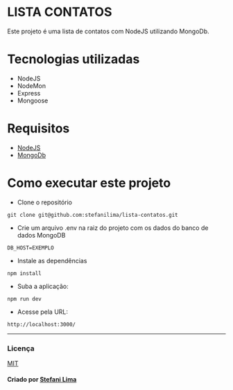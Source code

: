 # LISTA CONTATOS
Este projeto é uma lista de contatos com NodeJS utilizando MongoDb.

# Tecnologias utilizadas
- NodeJS
- NodeMon
- Express
- Mongoose

# Requisitos
- [NodeJS](https://nodejs.org/en/)
- [MongoDb](https://www.mongodb.com/atlas/database)

# Como executar este projeto
- Clone o repositório
```
git clone git@github.com:stefanilima/lista-contatos.git
```

- Crie um arquivo .env na raiz do projeto com os dados do banco de dados MongoDB
```
DB_HOST=EXEMPLO
```

- Instale as dependências
```
npm install
```

- Suba a aplicação:
```
npm run dev
```

- Acesse pela URL:
```
http://localhost:3000/
```

***

### Licença

[MIT](https://github.com/stefanilima/lista-contatos/blob/main/LICENSE)

#### Criado por [Stefani Lima](https://www.linkedin.com/in/stefanilima/)